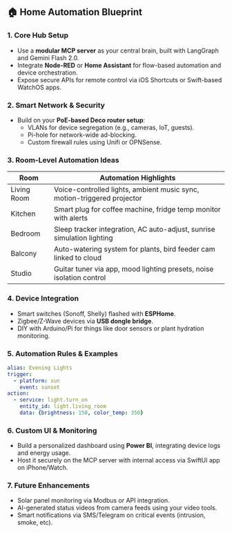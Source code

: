## 🏠 Home Automation Blueprint

### 1. **Core Hub Setup**
- Use a **modular MCP server** as your central brain, built with LangGraph and Gemini Flash 2.0.
- Integrate **Node-RED** or **Home Assistant** for flow-based automation and device orchestration.
- Expose secure APIs for remote control via iOS Shortcuts or Swift-based WatchOS apps.

### 2. **Smart Network & Security**
- Build on your **PoE-based Deco router setup**:
  - VLANs for device segregation (e.g., cameras, IoT, guests).
  - Pi-hole for network-wide ad-blocking.
  - Custom firewall rules using Unifi or OPNSense.

### 3. **Room-Level Automation Ideas**
| Room        | Automation Highlights                         |
|-------------|-----------------------------------------------|
| Living Room | Voice-controlled lights, ambient music sync, motion-triggered projector |
| Kitchen     | Smart plug for coffee machine, fridge temp monitor with alerts |
| Bedroom     | Sleep tracker integration, AC auto-adjust, sunrise simulation lighting |
| Balcony     | Auto-watering system for plants, bird feeder cam linked to cloud |
| Studio      | Guitar tuner via app, mood lighting presets, noise isolation control |

### 4. **Device Integration**
- Smart switches (Sonoff, Shelly) flashed with **ESPHome**.
- Zigbee/Z-Wave devices via **USB dongle bridge**.
- DIY with Arduino/Pi for things like door sensors or plant hydration monitoring.

### 5. **Automation Rules & Examples**
```yaml
alias: Evening Lights
trigger:
  - platform: sun
    event: sunset
action:
  - service: light.turn_on
    entity_id: light.living_room
    data: {brightness: 150, color_temp: 350}
```

### 6. **Custom UI & Monitoring**
- Build a personalized dashboard using **Power BI**, integrating device logs and energy usage.
- Host it securely on the MCP server with internal access via SwiftUI app on iPhone/Watch.

### 7. **Future Enhancements**
- Solar panel monitoring via Modbus or API integration.
- AI-generated status videos from camera feeds using your video tools.
- Smart notifications via SMS/Telegram on critical events (intrusion, smoke, etc).
